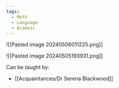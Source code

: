 ```yaml
---
tags:
  - Moth
  - Language
  - Arameic
---
```


![[Pasted image 20240506011225.png]]

![[Pasted image 20240505193931.png]]

Can be taught by:
- [[Acquaintances/Dr Serena Blackwood]]